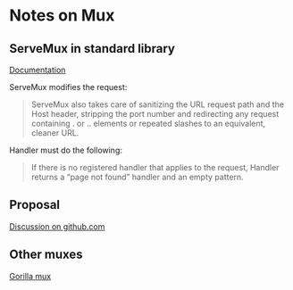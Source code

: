 # Notes on Mux

## ServeMux in standard library

[Documentation](https://pkg.go.dev/net/http#ServeMux)

ServeMux modifies the request:

> ServeMux also takes care of sanitizing the URL request path and the Host
> header, stripping the port number and redirecting any request containing . or
> .. elements or repeated slashes to an equivalent, cleaner URL.

Handler must do the following:

> If there is no registered handler that applies to the request, Handler returns
> a “page not found” handler and an empty pattern.

## Proposal

[Discussion on github.com](https://github.com/golang/go/discussions/60227)

## Other muxes

[Gorilla mux](https://github.com/gorilla/mux)

